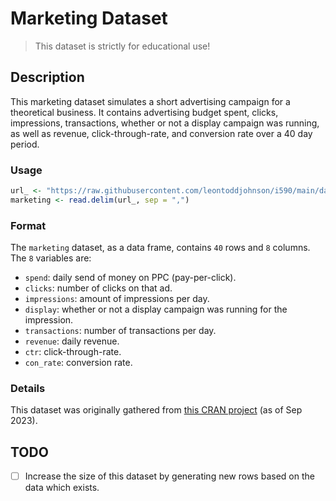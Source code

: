 # Marketing Dataset

> This dataset is strictly for educational use!

## Description

This marketing dataset simulates a short advertising campaign for a theoretical business. It contains advertising budget spent, clicks, impressions, transactions, whether or not a display campaign was running, as well as revenue, click-through-rate, and conversion rate over a 40 day period.

### Usage

```R
url_ <- "https://raw.githubusercontent.com/leontoddjohnson/i590/main/data/marketing/marketing.csv"
marketing <- read.delim(url_, sep = ",")
```

### Format

The `marketing` dataset, as a data frame, contains `40` rows and `8` columns. The `8` variables are:

- `spend`: daily send of money on PPC (pay-per-click).
- `clicks`: number of clicks on that ad.
- `impressions`: amount of impressions per day.
- `display`: whether or not a display campaign was running for the impression.
- `transactions`: number of transactions per day.
- `revenue`: daily revenue.
- `ctr`: click-through-rate.
- `con_rate`: conversion rate.

### Details

This dataset was originally gathered from [this CRAN project](https://search.r-project.org/CRAN/refmans/liver/html/marketing.html) (as of Sep 2023).

## TODO

- [ ] Increase the size of this dataset by generating new rows based on the data which exists.